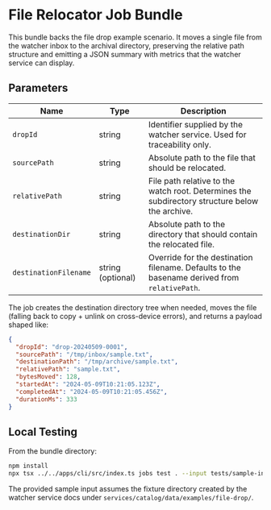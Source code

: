 # File Relocator Job Bundle

This bundle backs the file drop example scenario. It moves a single file from the watcher inbox to the archival directory, preserving the relative path structure and emitting a JSON summary with metrics that the watcher service can display.

## Parameters

| Name | Type | Description |
| --- | --- | --- |
| `dropId` | string | Identifier supplied by the watcher service. Used for traceability only. |
| `sourcePath` | string | Absolute path to the file that should be relocated. |
| `relativePath` | string | File path relative to the watch root. Determines the subdirectory structure below the archive. |
| `destinationDir` | string | Absolute path to the directory that should contain the relocated file. |
| `destinationFilename` | string (optional) | Override for the destination filename. Defaults to the basename derived from `relativePath`. |

The job creates the destination directory tree when needed, moves the file (falling back to copy + unlink on cross-device errors), and returns a payload shaped like:

```json
{
  "dropId": "drop-20240509-0001",
  "sourcePath": "/tmp/inbox/sample.txt",
  "destinationPath": "/tmp/archive/sample.txt",
  "relativePath": "sample.txt",
  "bytesMoved": 128,
  "startedAt": "2024-05-09T10:21:05.123Z",
  "completedAt": "2024-05-09T10:21:05.456Z",
  "durationMs": 333
}
```

## Local Testing

From the bundle directory:

```bash
npm install
npx tsx ../../apps/cli/src/index.ts jobs test . --input tests/sample-input.json
```

The provided sample input assumes the fixture directory created by the watcher service docs under `services/catalog/data/examples/file-drop/`.

